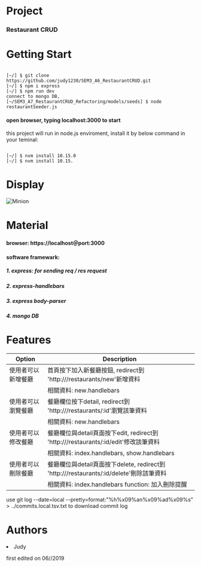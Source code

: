 # Project
<h3>Restaurant CRUD</h3>

# Getting Start
<pre><code>
[~/] $ git clone https://github.com/judy1230/SEM3_A6_RestaurantCRUD.git
[~/] $ npm i express
[~/] $ npm run dev
connect to mongo DB,
[~/SEM3_A7_RestaurantCRUD_Refactoring/models/seeds] $ node restaurantSeeder.js
</pre></code>
<h4> open browser, typing localhost:3000 to start </h4>

this project will run in node.js enviroment, install it by below command in your teminal:
<pre><code>
[~/] $ nvm install 10.15.0
[~/] $ nvm install 10.15.
</pre></code>
# Display
![Minion](https://upload.cc/i1/2019/06/22/YnNZ71.png)
</pre></code>
# Material
<h4>browser: https://localhost＠port:3000</h4>
<h4>software framewark: <h4>
<h5>1. express: for sending req / res request</h5>
<h5>2. express-handlebars</h5>
<h5>3. express body-parser</h5>
<h5>4. mongo DB</h5>

# Features
|       Option       |                                           Description                               |
| ------------------ |------------------------------------------------------------------------------------ |
| 使用者可以新增餐廳   |  首頁按下加入新餐廳按鈕, redirect到 'http:///restaurants/new'新增資料                  |
|                    |    相關資料: new.handlebars                                                         |
| 使用者可以瀏覽餐廳   |  餐廳欄位按下detail, redirect到 'http:///restaurants/:id'瀏覽該筆資料                 |
|                    |    相關資料: new.handlebars                                                          |
| 使用者可以修改餐廳   |  餐廳欄位與detail頁面按下edit, redirect到 'http:///restaurants/:id/edit'修改該筆資料    |
|                     |    相關資料: index.handlebars, show.handlebars                                        |
| 使用者可以刪除餐廳   |  餐廳欄位與detail頁面按下delete, redirect到 'http:///restaurants/:id/delete'刪除該筆資料 |
|                    |     相關資料: index.handlebars   function: 加入刪除提醒                                    |

use git log --date=local --pretty=format:"%h%x09%an%x09%ad%x09%s" > ../commits.local.tsv.txt to download commit log
# Authors
  <li>Judy</li> <p>first edited on 06//2019</p>
